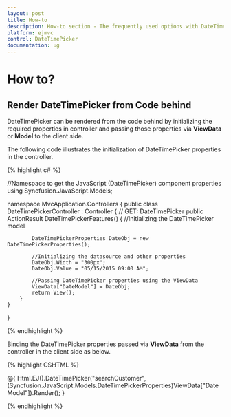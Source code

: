 ```yaml
---
layout: post
title: How-to
description: How-to section - The frequently used options with DateTimePicker 
platform: ejmvc
control: DateTimePicker
documentation: ug
---
```

# How to?

## Render DateTimePicker from Code behind

DateTimePicker can be rendered from the code behind by initializing the required properties in controller and passing those properties via **ViewData** or **Model** to the client side.

The following code illustrates the initialization of DateTimePicker properties in the controller.

{% highlight c# %}

//Namespace to get the JavaScript (DateTimePicker) component properties
using Syncfusion.JavaScript.Models;

namespace MvcApplication.Controllers
{
    public class DateTimePickerController : Controller
    {
        // GET: DateTimePicker
        public ActionResult DateTimePickerFeatures()
        {
            //Initializing the DateTimePicker model

            DateTimePickerProperties DateObj = new DateTimePickerProperties();

            //Initializing the datasource and other properties
            DateObj.Width = "300px";
            DateObj.Value = "05/15/2015 09:00 AM";

            //Passing DateTimePicker properties using the ViewData
            ViewData["DateModel"] = DateObj;
            return View();
        }
    }
}

{% endhighlight %}

Binding the DateTimePicker properties passed via **ViewData** from the controller in the client side as below.

{% highlight CSHTML %}

@{
    Html.EJ().DateTimePicker("searchCustomer",(Syncfusion.JavaScript.Models.DateTimePickerProperties)ViewData["DateModel"]).Render();
}

{% endhighlight %}
